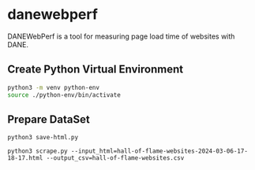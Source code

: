 # danewebperf

DANEWebPerf is a tool for measuring page load time of websites with DANE.

## Create Python Virtual Environment

```bash
python3 -m venv python-env
source ./python-env/bin/activate
```

## Prepare DataSet

``` shell
python3 save-html.py
```

``` shell
python3 scrape.py --input_html=hall-of-flame-websites-2024-03-06-17-18-17.html --output_csv=hall-of-flame-websites.csv
```
